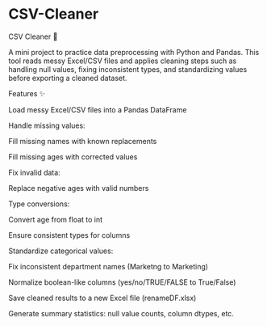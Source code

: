 # CSV-Cleaner

CSV Cleaner 🧹

A mini project to practice data preprocessing with Python and Pandas.
This tool reads messy Excel/CSV files and applies cleaning steps such as handling null values, fixing inconsistent types, and standardizing values before exporting a cleaned dataset.


Features ✨

Load messy Excel/CSV files into a Pandas DataFrame

Handle missing values:

Fill missing names with known replacements

Fill missing ages with corrected values

Fix invalid data:

Replace negative ages with valid numbers

Type conversions:

Convert age from float to int

Ensure consistent types for columns

Standardize categorical values:

Fix inconsistent department names (Marketng to Marketing)

Normalize boolean-like columns (yes/no/TRUE/FALSE to True/False)

Save cleaned results to a new Excel file (renameDF.xlsx)

Generate summary statistics: null value counts, column dtypes, etc.
